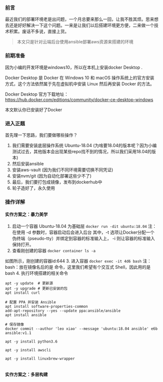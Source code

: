 ### 前言

最近我们的部署环境老是出问题，一个月总要来那么一回，让我不胜其烦。思来想去还是好好解决一下这个问题。一来是让我们以后搭建环境更方便，二来做一个技术积累。废话不多说，直接上货。

> 本文只是针对云端后台使用ansible部署aws资源来搭建的环境

###  前期准备

因为小编的开发环境是windows10，所以在本机上安装docker Desktop .

Docker Desktop 是 Docker 在 Windows 10 和 macOS 操作系统上的官方安装方式，这个方法依然属于先在虚拟机中安装 Linux 然后再安装 Docker 的方法。

Docker Desktop 官方下载地址： https://hub.docker.com/editions/community/docker-ce-desktop-windows

本文默认你已安装好了Docker

### 进入正题

首先理一下思路，我们要做哪些操作？
1. 我们需要安装底层操作系统 Ubuntu-18.04 (为啥要18.04的版本呢？因为小编测试过去，其他版本会出现某些repo找不到的情况，所以我们采用18.04的版本)
2. 然后安装ansible
3. 安装aws-vault (因为我们不同环境需要切换不同凭证)
4. 安装nvm/git (因为自动化部署这些少不了)
5. 最后，我们要打包成镜像，发布到dockerhub中
6. 轮子造好了，永久使用

### 操作详解
#### 实作方案之：暴力美学
1. 启动一个容器 Ubuntu-18.04 为基础层
`docker run -dit ubuntu:18.04`
注：在使用 -d 参数时，容器启动后会进入后台
其中，-t 选项让Docker分配一个伪终端（pseudo-tty）并绑定到容器的标准输入上， -i 则让容器的标准输入保持打开。
2. 查看刚创建的容器
`docker container ls -a`

如图所示，刚创建的容器id:644
3. 进入容器
`docker exec -it 4d6 bash`
注：bash：放在镜像名后的是 命令，这里我们希望有个交互式 Shell，因此用的是 bash
4. 执行环境搭建的相关命令
```
apt -y update  # 更新源
apt -y upgrade # 更新已安装的包
apt install curl

# 配置 PPA 并安装 Ansible
apt install software-properties-common
add-apt-repository --yes --update ppa:ansible/ansible
apt install ansible

# 保存镜像
docker commit --author 'leo xiao' --message 'ubuntu:18.04 ansible' e6b ansible:v1.1

apt -y install python3.6

apt -y install awscli

apt -y install linuxbrew-wrapper


```

#### 实作方案之：多层构建
